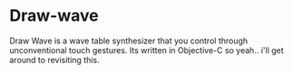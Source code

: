 # Draw-wave

Draw Wave is a wave table synthesizer that you control through unconventional touch gestures.  Its written in Objective-C so yeah.. i'll get around to revisiting this.
